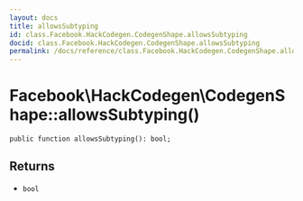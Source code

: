 ```yaml
---
layout: docs
title: allowsSubtyping
id: class.Facebook.HackCodegen.CodegenShape.allowsSubtyping
docid: class.Facebook.HackCodegen.CodegenShape.allowsSubtyping
permalink: /docs/reference/class.Facebook.HackCodegen.CodegenShape.allowsSubtyping/
---
```

# Facebook\\HackCodegen\\CodegenShape::allowsSubtyping()




``` Hack
public function allowsSubtyping(): bool;
```




## Returns




* ` bool `